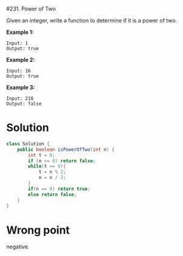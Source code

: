 #231. Power of Two

Given an integer, write a function to determine if it is a power of two.

**Example 1:**

```
Input: 1
Output: true
```

**Example 2:**

```
Input: 16
Output: true
```

**Example 3:**

```
Input: 218
Output: false
```

# Solution

```java
class Solution {
    public boolean isPowerOfTwo(int n) {
        int t = 0;
        if (n <= 0) return false;
        while(t == 0){
            t = n % 2;
            n = n / 2;
        }
        if(n == 0) return true;
        else return false;
    }
}
```

# Wrong point

negative.